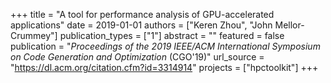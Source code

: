 +++
title = "A tool for performance analysis of GPU-accelerated applications"
date = 2019-01-01
authors = ["Keren Zhou", "John Mellor-Crummey"]
publication_types = ["1"]
abstract = ""
featured = false
publication = "*Proceedings of the 2019 IEEE/ACM International Symposium on Code Generation and Optimization* (CGO'19)"
url_source = "https://dl.acm.org/citation.cfm?id=3314914"
projects = ["hpctoolkit"]
+++

